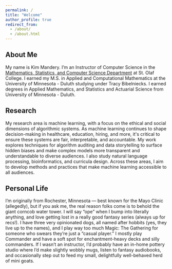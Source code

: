 ```yaml
---
permalink: /
title: "Welcome"
author_profile: true
redirect_from: 
  - /about/
  - /about.html
---
```

About Me
---
My name is Kim Mandery. I’m an Instructor of Computer Science in the [Mathematics, Statistics, and Computer Science Department](https://wp.stolaf.edu/mscs/) at St. Olaf College. I earned my M.S. in Applied and Computational Mathematics at the University of Minnesota - Duluth studying under Tracy Bibelniecks. I earned degrees in Applied Mathematics, and Statistics and Actuarial Science from University of Minnesota - Duluth.

Research 
---
My research area is machine learning, with a focus on the ethical and social dimensions of algorithmic systems. As machine learning continues to shape decision-making in healthcare, education, hiring, and more, it's critical to ensure these systems are fair, interpretable, and accountable. My work explores techniques for algorithm auditing and data storytelling to surface hidden biases and make complex models more transparent and understandable to diverse audiences. I also study natural language processing, bioinformatics, and curricula design. Across these areas, I aim to develop methods and practices that make machine learning accessible to all audiences.

Personal Life
---
I’m originally from Rochester, Minnesota — best known for the Mayo Clinic (allegedly), but if you ask me, the real reason folks come is to behold the giant corncob water tower. I will say “ope” when I bump into literally anything, and love getting lost in a really good fantasy series (always up for recs!). I have three very opinionated dogs, all named after hobbits (yes, they live up to the names), and I play way too much Magic: The Gathering for someone who swears they’re just a “casual player.” I mostly play Commander and have a soft spot for enchantment-heavy decks and silly commanders. If I wasn’t an instructor, I’d probably have an in-home pottery studio where I’d make slightly wobbly mugs, listen to fantasy audiobooks, and occasionally step out to feed my small, delightfully well-behaved herd of mini goats.